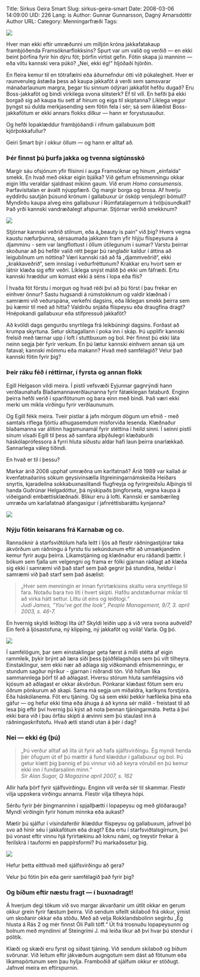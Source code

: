 Title: Sirkus Geira Smart
Slug: sirkus-geira-smart
Date: 2008-03-06 14:09:00
UID: 226
Lang: is
Author: Gunnar Gunnarsson, Dagný Arnarsdóttir
Author URL: 
Category: Menningarfræði
Tags: 

![](529.jpg)

Hver man ekki eftir umræðunni um milljón króna jakkafatakaup frambjóðenda Framsóknarflokksins? Spurt var um valið og verðið — en ekki beint þörfina fyrir hin dýru föt; þörfin virtist gefin. Fötin skapa jú manninn — eða viltu kannski vera púkó? „Nei, ekki ég!“ hljóðaði hjörðin. 

En fleira kemur til en tötrafælni eða áðurnefndur ótti við púkalegheit. Hver er raunveruleg ástæða þess að kaupa jakkaföt á verði sem samsvarar mánaðarlaunum margra, þegar tíu sinnum ódýrari jakkaföt hefðu dugað? Eru Boss-jakkaföt og bindi virkilega svona slitsterk? Ef til vill. En hefði þá ekki borgað sig að kaupa tíu sett af hinum og eiga til skiptanna? Líklega vegur þyngst sú dulda merkjasending sem fötin fela í sér; sá sem íklæðist Boss-jakkafötum er ekki annars flokks dilkur — hann er forystusauður. 

Og hefði lopaklæddur frambjóðandi í rifnum gallabuxum þótt kjörþokkafullur?

Geiri Smart býr í okkur öllum — og hann er alltaf að.

### Þér finnst þú þurfa jakka og tvenna sigtúnsskó

Margir sáu ofsjónum yfir flísinni í auga Framsóknar og hinum „einfalda“ smekk. En hvað með okkar eigin bjálka? Við gefum efnismenningu okkar eigin litlu veraldar sjaldnast mikinn gaum. Við erum _Homo consumensis_. Þarfavísitalan er ávallt nýuppfærð. Og margir borga og brosa. Af hverju eyddirðu sautján þúsund krónum í gallabuxur úr ósköp venjulegri bómull? Myndirðu kaupa alveg eins gallabuxur í Rúmfatalagernum á tvöþúsundkall? Það yrði kannski vandræðalegt afspurnar. Stjórnar verðið smekknum?

![](528.jpg)

Stjórnar kannski veðrið stílnum, eða á„beauty is pain“ við þig? Hvers vegna kaustu næfurþunna, sérsaumaða jakkann fram yfir hlýju flíspeysuna á djamminu - sem var langflottust í öllum útilegunum í sumar? Varstu þeirrar skoðunar að þú hefðir valið rétt þegar þú ranglaðir kaldur í áttina að leigubílnum um nóttina? Væri kannski ráð að fá „djammveðrið“, ekki „krakkaveðrið“, sem innslag í veðurfréttunum? Krakkar eru hvort sem er látnir klæða sig eftir veðri. Líklega snýst málið þó ekki um fáfræði. Ertu kannski hræddur um komast ekki á séns í lopa eða flís?

Í hvaða föt fórstu í morgun og hvað réði því að þú fórst í þau frekar en einhver önnur? Sastu hugsandi á rúmstokknum og valdir klæðnað í samræmi við veðurspána, verkefni dagsins, eða líklegan smekk þeirra sem þú kæmir til með að hitta? Valdirðu snjáða flíspeysu eða draugfína dragt? Hnépokandi gallabuxur eða stífpressuð jakkaföt? 

Að kvöldi dags gengurðu snyrtilega frá leikbúningi dagsins. Forðast að krumpa skyrtuna. Setur skítagallann í poka inn í skáp. Þú upplifir kannski frelsið með tærnar upp í loft í stuttbuxum og bol. Þér finnst þú ekki láta neinn segja þér fyrir verkum. En þú lætur kannski einhvern annan sjá um fataval; kannski mömmu eða makann? Hvað með samfélagið? Velur það kannski fötin fyrir þig?

### Þeir ráku féð í réttirnar, í fyrsta og annan flokk

Egill Helgason vildi meira. Í pistli vefsvæði Eyjunnar gagnrýndi hann verðlaunahafa Blaðamannaverðlaunanna fyrir fátæklegan fataburð. Enginn þeirra hefði verið í sparifötunum og bara einn með bindi. Það væri ekki merki um mikla virðingu fyrir verðlaununum.

Og Egill fékk meira. Tveir pistlar á jafn mörgum dögum um efnið - með samtals ríflega fjörtíu athugasemdum misforviða lesenda. Klæðnaður blaðamanna var álitinn hagsmunamál fyrir stéttina í heild sinni. Í seinni pistli sínum vísaði Egill til þess að samfara alþýðulegri klæðaburði háskólaprófessora á fyrri hluta síðustu aldar hafi laun þeirra snarlækkað. Sannarlega váleg tíðindi.

En hvað er til í þessu?

Markar árið 2008 upphaf umræðna um karlfatnað? Árið 1989 var kallað ár kvenfatnaðarins sökum geysivinsælla litgreiningarnámskeiða Heiðars snyrtis, kjaradeilna sokkabuxnaslítandi flugfreyja og fyrirgreiðslu Alþingis til handa Guðrúnar Helgadóttur, þá nýskipaðs þingforseta, vegna kaupa á viðeigandi embættisklæðnaði. Blikur eru á lofti. Kannski er sambærileg umræða um karlafatnað áfangasigur í jafnréttisbaráttu kynjanna?

![](532.jpg)

### Nýju fötin keisarans frá Karnabæ og co. 

Rannsóknir á starfsviðtölum hafa leitt í ljós að flestir ráðningastjórar taka ákvörðum um ráðningu á fyrstu tíu sekúndunum eftir að umsækjandinn kemur fyrir augu þeirra. Líkamstjáning og klæðnaður eru ráðandi þættir. Í bókum sem fjalla um velgengni og frama er fólki gjarnan ráðlagt að klæða sig ekki í samræmi við það starf sem það gegnir þá stundina, heldur í samræmi við það starf sem það ásælist:

> „Hver sem menningin er innan fyrirtækisins skaltu vera snyrtilega til fara. Notaðu bara tvo liti í hvert skipti. Hafðu andstæðurnar miklar til að virka hátt settur. Líttu út eins og leiðtogi.“  
> <cite>Judi James, “You’ve got the look”, _People Management_, 9/7, 3. apríl 2003, s. 46-7.</cite>


En hvernig skyldi leiðtogi líta út? Skyldi leiðin upp á við vera svona auðveld? Ein ferð á ljósastofuna, ný klipping, ný jakkaföt og voilá! Varla. Og þó.

![](531.jpg)

Í samfélögum, þar sem einstaklingar geta færst á milli stétta af eigin rammleik, þykir brýnt að læra siði þess þjóðfélagshóps sem þú vilt tilheyra. Einstaklingur, sem ekki nær að aðlaga sig viðkomandi efnismenningu, er stundum sagður nýríkur - gjarnan í niðrandi tón. Við höfum líka sammannlega þörf til að aðlagast. Hversu stórum hluta samfélagsins við kjósum að aðlagast er okkar ákvörðun. Pönkarar klæðast fötum sem eru öðrum pönkurum að skapi. Sama má segja um miðaldra, karlkyns forstjóra. Eða háskólanema. Föt eru tjáning. Og sá sem ekki þekkir hæfileika þína eða gáfur — og hefur ekki tíma eða áhuga á að kynna sér málið - freistast til að lesa þig eftir því hvernig þú kýst að nota þennan tjáningarmáta. Þetta á því ekki bara við í þau örfáu skipti á ævinni sem þú staulast inn á ráðningaskrifstofu. Hvað ætli standi utan á þér í dag?

### Nei — ekki ég (þú)

> „Þú verður alltaf að líta út fyrir að hafa sjálfsvirðingu. Ég myndi henda þér öfugum út ef þú mættir á fund klæddur í gallabuxur og bol. Þú getur klætt þig þannig ef þú vinnur við að keyra vörubíl en þú kemur ekki inn í fundarsalinn minn.“  
> <cite>Sir Alan Sugar, Q Magazine apríl 2007, s. 162</cite></blockquote>

Allir hafa þörf fyrir sjálfsvirðingu. Enginn vill verða sér til skammar. Flestir vilja uppskera virðingu annarra. Flestir vilja tilheyra hópi. 

Sérðu fyrir þér þingmanninn í spjallþætti í lopapeysu og með glóðarauga? Myndi virðingin fyrir honum minnka eða aukast? 

Mætir þú sjálfur í vísindaferðir íklæddur flíspeysu og gallabuxum, jafnvel þó svo að hinir séu í jakkafötum eða dragt? Eða ertu í starfsviðtalsgírnum, því þú vonast eftir vinnu hjá fyrirtækinu að loknu námi, og treystir frekar á ferilskrá í tauformi en pappírsformi? Þú markaðssetur þig.

![](530.jpg)

Hefur þetta eitthvað með sjálfsvirðingu að gera?

Velur þú fötin þín eða gerir samfélagið það fyrir þig? 

### Og bíðum eftir næstu fragt — í buxnadragt!

Á hverjum degi tökum við svo margar ákvarðanir um útlit okkar en gerum okkur grein fyrir fæstum þeirra. Við sendum sífellt skilaboð frá okkur, ýmist um skoðanir okkar eða stöðu. Með að velja Rokklandsbolinn segirðu „Ég hlusta á Rás 2 og mér finnst Óli Palli töff.“ Út frá trosnuðu lopapeysunni og bolnum með myndinni af Steingrími J. má leiða líkur að því hvar þú stendur í pólitík.

Klæði og skæði eru fyrst og síðast tjáning. Við sendum skilaboð og bíðum svörunar. Við leitum eftir jákvæðum augngotum sem dást að fötunum eða líkamspörtunum sem þau hylja. Framboðið af sjálfum okkur er stöðugt. Jafnvel meira en eftirspurnin. 


